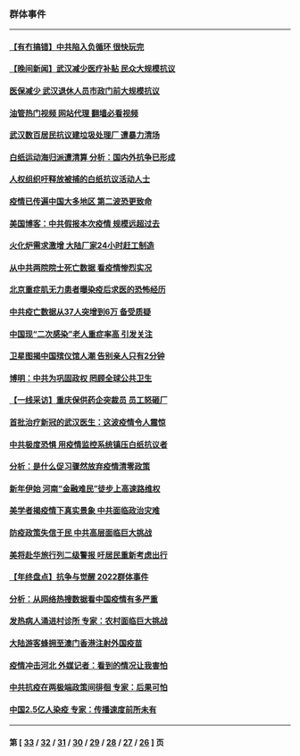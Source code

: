 ### 群体事件
---
#### [【有冇搞错】中共陷入负循环 很快玩完](../../pages/ncid279/n13926140.md?02100445) 
#### [【晚间新闻】武汉减少医疗补贴 民众大规模抗议](../../pages/ncid279/n13925524.md?02100445) 
#### [医保减少 武汉退休人员市政门前大规模抗议](../../pages/ncid279/n13925389.md?02100445) 
#### [油管热门视频 网站代理 翻墙必看视频](http://138.2.39.72:81/youtube.html?epic-marker?02100445)
#### [武汉数百居民抗议建垃圾处理厂 遭暴力清场](../../pages/ncid279/n13922269.md?02100445) 
#### [白纸运动海归派遭清算 分析：国内外抗争已形成](../../pages/ncid279/n13919416.md?02100445) 
#### [人权组织吁释放被捕的白纸抗议活动人士](../../pages/ncid279/n13917517.md?02100445) 
#### [疫情已传遍中国大多地区 第二波恐更致命](../../pages/ncid279/n13914332.md?02100445) 
#### [美国博客：中共假报本次疫情 规模远超过去](../../pages/ncid279/n13912604.md?02100445) 
#### [火化炉需求激增 大陆厂家24小时赶工制造](../../pages/ncid279/n13912205.md?02100445) 
#### [从中共两院院士死亡数据 看疫情惨烈实况](../../pages/ncid279/n13910619.md?02100445) 
#### [北京重症肌无力患者曝染疫后求医的恐怖经历](../../pages/ncid279/n13909480.md?02100445) 
#### [中共疫亡数据从37人突增到6万 备受质疑](../../pages/ncid279/n13907051.md?02100445) 
#### [中国现“二次感染”老人重症率高 引发关注](../../pages/ncid279/n13906493.md?02100445) 
#### [卫星图揭中国殡仪馆人潮 告别亲人只有2分钟](../../pages/ncid279/n13904053.md?02100445) 
#### [博明：中共为巩固政权 罔顾全球公共卫生](../../pages/ncid279/n13901752.md?02100445) 
#### [【一线采访】重庆保供药企突裁员 员工怒砸厂](../../pages/ncid279/n13901673.md?02100445) 
#### [首批治疗新冠的武汉医生：这波疫情令人震惊](../../pages/ncid279/n13900313.md?02100445) 
#### [中共极度恐惧 用疫情监控系统镇压白纸抗议者](../../pages/ncid279/n13900225.md?02100445) 
#### [分析：是什么促习骤然放弃疫情清零政策](../../pages/ncid279/n13899652.md?02100445) 
#### [新年伊始 河南“金融难民”徒步上高速路维权](../../pages/ncid279/n13897842.md?02100445) 
#### [美学者揭疫情下真实景象 中共面临政治灾难](../../pages/ncid279/n13896569.md?02100445) 
#### [防疫政策失信于民 中共高层面临巨大挑战](../../pages/ncid279/n13894627.md?02100445) 
#### [美将赴华旅行列二级警报 吁居民重新考虑出行](../../pages/ncid279/n13894518.md?02100445) 
#### [【年终盘点】抗争与觉醒 2022群体事件](../../pages/ncid279/n13888314.md?02100445) 
#### [分析：从网络热搜数据看中国疫情有多严重](../../pages/ncid279/n13893186.md?02100445) 
#### [发热病人涌进村诊所 专家：农村面临巨大挑战](../../pages/ncid279/n13892271.md?02100445) 
#### [大陆游客蜂拥至澳门香港注射外国疫苗](../../pages/ncid279/n13892276.md?02100445) 
#### [疫情冲击河北 外媒记者：看到的情况让我害怕](../../pages/ncid279/n13891260.md?02100445) 
#### [中共抗疫在两极端政策间徘徊 专家：后果可怕](../../pages/ncid279/n13891235.md?02100445) 
#### [中国2.5亿人染疫 专家：传播速度前所未有](../../pages/ncid279/n13890708.md?02100445) 

---
#### 第 [ [33](./33.md?02100445) / [32](./32.md?02100445) / [31](./31.md?02100445) / [30](./30.md?02100445) / [29](./29.md?02100445) / [28](./28.md?02100445) / [27](./27.md?02100445) / [26](./26.md?02100445) ] 页
